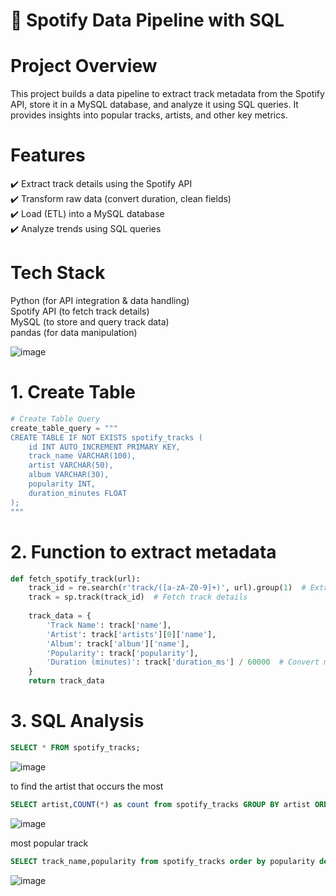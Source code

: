 # 🎵 Spotify Data Pipeline with SQL
# Project Overview
This project builds a data pipeline to extract track metadata from the Spotify API, store it in a MySQL database, and analyze it using SQL queries. It provides insights into popular tracks, artists, and other key metrics.

# Features
✔️ Extract track details using the Spotify API                                                                                                                                                                    
✔️ Transform raw data (convert duration, clean fields)                                                                                                                                                            
✔️ Load (ETL) into a MySQL database                                                                                                                                                                            
✔️ Analyze trends using SQL queries                                                                                                                                                                                

# Tech Stack
Python (for API integration & data handling)                                                                                                                                                                    
Spotify API (to fetch track details)                                                                                                                                                                        
MySQL (to store and query track data)                                                                                                                                                                        
pandas (for data manipulation)                                                                                                                                                                                

![image](https://github.com/user-attachments/assets/b9cb9b38-f26d-41fe-a5e3-edd9a61e9f4c)


# 1. Create Table
```python
# Create Table Query
create_table_query = """
CREATE TABLE IF NOT EXISTS spotify_tracks (
    id INT AUTO_INCREMENT PRIMARY KEY,
    track_name VARCHAR(100),
    artist VARCHAR(50),
    album VARCHAR(30),
    popularity INT,
    duration_minutes FLOAT
);
"""
```
# 2. Function to extract metadata
```python
def fetch_spotify_track(url):
    track_id = re.search(r'track/([a-zA-Z0-9]+)', url).group(1)  # Extract track ID
    track = sp.track(track_id)  # Fetch track details
    
    track_data = {
        'Track Name': track['name'],
        'Artist': track['artists'][0]['name'],
        'Album': track['album']['name'],
        'Popularity': track['popularity'],
        'Duration (minutes)': track['duration_ms'] / 60000  # Convert ms to minutes
    }
    return track_data
```
# 3. SQL Analysis
```sql
SELECT * FROM spotify_tracks;
```
![image](https://github.com/user-attachments/assets/a4c91f40-f6b0-41e3-a682-00381ca89703)


to find the artist that occurs the most 
```sql
SELECT artist,COUNT(*) as count from spotify_tracks GROUP BY artist ORDER BY count desc;
```
![image](https://github.com/user-attachments/assets/6d9f732e-cd19-49c2-907b-4c7257048698)

most popular track
```sql
SELECT track_name,popularity from spotify_tracks order by popularity desc limit 1;
```
![image](https://github.com/user-attachments/assets/3c994474-a096-4a63-83c3-f59b620df7f9)

